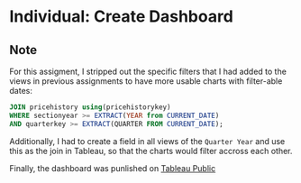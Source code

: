 # Individual: Create Dashboard
## Note
For this assigment, I stripped out the specific filters that I had added to the views in previous assignments to have more usable charts with filter-able dates:

```sql
JOIN pricehistory using(pricehistorykey)
WHERE sectionyear >= EXTRACT(YEAR from CURRENT_DATE)
AND quarterkey >= EXTRACT(QUARTER FROM CURRENT_DATE);
```

Additionally, I had to create a field in all views of the `Quarter Year` and use this as the join in Tableau, so that the charts would filter accross each other.

Finally, the dashboard was punlished on [Tableau Public](https://public.tableau.com/app/profile/esteban.ginocchio.silva/viz/Individual-CreateTableauCharts/IndividualDashboard?publish=yes)
